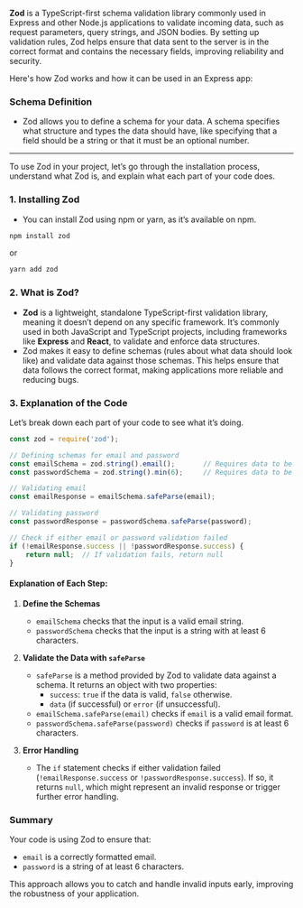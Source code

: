 **Zod** is a TypeScript-first schema validation library commonly used in Express and other Node.js applications to validate incoming data, such as request parameters, query strings, and JSON bodies. By setting up validation rules, Zod helps ensure that data sent to the server is in the correct format and contains the necessary fields, improving reliability and security.

Here's how Zod works and how it can be used in an Express app:

### **Schema Definition**
   - Zod allows you to define a schema for your data. A schema specifies what structure and types the data should have, like specifying that a field should be a string or that it must be an optional number.

---

To use Zod in your project, let’s go through the installation process, understand what Zod is, and explain what each part of your code does.

### 1. **Installing Zod**
   - You can install Zod using npm or yarn, as it’s available on npm.
   ```bash
   npm install zod
   ```
   or
   ```bash
   yarn add zod
   ```

### 2. **What is Zod?**
   - **Zod** is a lightweight, standalone TypeScript-first validation library, meaning it doesn’t depend on any specific framework. It’s commonly used in both JavaScript and TypeScript projects, including frameworks like **Express** and **React**, to validate and enforce data structures.
   - Zod makes it easy to define schemas (rules about what data should look like) and validate data against those schemas. This helps ensure that data follows the correct format, making applications more reliable and reducing bugs.

### 3. **Explanation of the Code**

Let’s break down each part of your code to see what it’s doing.

```javascript
const zod = require('zod');

// Defining schemas for email and password
const emailSchema = zod.string().email();       // Requires data to be a string in email format
const passwordSchema = zod.string().min(6);     // Requires data to be a string with a minimum length of 6

// Validating email
const emailResponse = emailSchema.safeParse(email);

// Validating password
const passwordResponse = passwordSchema.safeParse(password);

// Check if either email or password validation failed
if (!emailResponse.success || !passwordResponse.success) {
    return null;  // If validation fails, return null
}
```

#### Explanation of Each Step:

1. **Define the Schemas**
   - `emailSchema` checks that the input is a valid email string.
   - `passwordSchema` checks that the input is a string with at least 6 characters.

2. **Validate the Data with `safeParse`**
   - `safeParse` is a method provided by Zod to validate data against a schema. It returns an object with two properties:
     - `success`: `true` if the data is valid, `false` otherwise.
     - `data` (if successful) or `error` (if unsuccessful).
   - `emailSchema.safeParse(email)` checks if `email` is a valid email format.
   - `passwordSchema.safeParse(password)` checks if `password` is at least 6 characters.

3. **Error Handling**
   - The `if` statement checks if either validation failed (`!emailResponse.success` or `!passwordResponse.success`). If so, it returns `null`, which might represent an invalid response or trigger further error handling.

### Summary
Your code is using Zod to ensure that:
   - `email` is a correctly formatted email.
   - `password` is a string of at least 6 characters.

This approach allows you to catch and handle invalid inputs early, improving the robustness of your application.